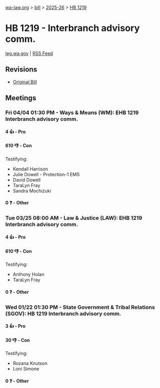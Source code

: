 [wa-law.org](/) > [bill](/bill/) > [2025-26](/bill/2025-26/) > [HB 1219](/bill/2025-26/hb/1219/)

# HB 1219 - Interbranch advisory comm.
[leg.wa.gov](https://app.leg.wa.gov/billsummary?BillNumber=1219&Year=2025&Initiative=false) | [RSS Feed](./rss.xml)

## Revisions
* [Original Bill](1/)

## Meetings
### Fri 04/04 01:30 PM - Ways & Means (WM): EHB 1219 Interbranch advisory comm.
#### 4 👍 - Pro

#### 610 👎 - Con
Testifying:
* Kendall Harrison
* Julie Dowell - Protection-1 EMS
* David Dowell
* TaraLyn Fray
* Sandra Mochizuki

#### 0 ❓ - Other

### Tue 03/25 08:00 AM - Law & Justice (LAW): EHB 1219 Interbranch advisory comm.
#### 4 👍 - Pro

#### 610 👎 - Con
Testifying:
* Anthony Holan
* TaraLyn Fray

#### 0 ❓ - Other

### Wed 01/22 01:30 PM - State Government & Tribal Relations (SGOV): HB 1219 Interbranch advisory comm.
#### 3 👍 - Pro

#### 30 👎 - Con
Testifying:
* Rozana Knutson
* Loni Simone

#### 0 ❓ - Other
